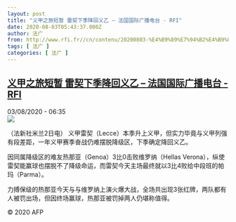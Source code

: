 ```yaml
---
layout: post
title: "义甲之旅短暂 雷契下季降回义乙 – 法国国际广播电台 - RFI"
date: 2020-08-03T05:43:37.000Z
author: 法广
from: http://www.rfi.fr//cn/contenu/20200803-%E4%B9%89%E7%94%B2%E4%B9%8B%E6%97%85%E7%9F%AD%E6%9A%82-%E9%9B%B7%E5%A5%91%E4%B8%8B%E5%AD%A3%E9%99%8D%E5%9B%9E%E4%B9%89%E4%B9%99
tags: [ 法广 ]
categories: [ 法广 ]
---
```

<!--1596433417000-->
[义甲之旅短暂 雷契下季降回义乙 – 法国国际广播电台 - RFI](http://www.rfi.fr//cn/contenu/20200803-%E4%B9%89%E7%94%B2%E4%B9%8B%E6%97%85%E7%9F%AD%E6%9A%82-%E9%9B%B7%E5%A5%91%E4%B8%8B%E5%AD%A3%E9%99%8D%E5%9B%9E%E4%B9%89%E4%B9%99)
------

<div>
<div>03/08/2020 - 06:35</div><img src="https://s.rfi.fr/media/display/69e2b500-d546-11ea-b76a-005056a98db9/w:310/p:16x9/spo0001b.200803123502.jpg"><div class="t-content__body u-clearfix"><div class="m-interstitial"></div><p>（法新社米兰2日电）    义甲雷契（Lecce）本季升上义甲，但实力毕竟与义甲列强有段差距，一年义甲赛季奋战仍难摆脱降级区，下季确定降回义乙。</p><p>    因同属降级区的难友热那亚（Genoa）3比0击败维罗纳（Hellas Verona），纵使雷契能赢球也摆脱不了降级命运，而雷契今天主场最终就以3比4败给中段班的帕玛（Parma）。</p><p>    力搏保级的热那亚今天与与维罗纳上演火爆大战，全场共出现3张红牌，两队都有人被罚出场，但因终场赢球，热那亚被罚掉两人仍堪称值得。</p><p class="t-copyright">© 2020 AFP</p>        </div>
</div>
